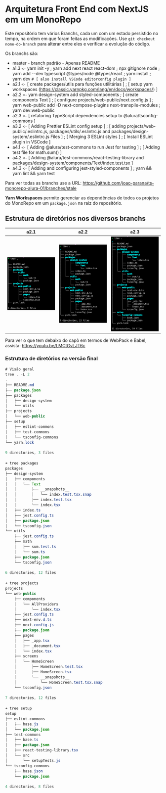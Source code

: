 # Arquitetura Front End com NextJS em um MonoRepo

Este repositório tem vários Branchs, cada um com um estado persistido no tempo, na ordem em que foram feitas as modificações. Use `git checkout nome-do-branch` para alterar entre eles e verificar a evolução do código.

Os branchs são:

-  master - branch padrão - Apenas README
-  a1.3 `<-` yarn init -y ; yarn add next react react-dom ; npx gitignore node ; yarn add --dev typescript @types/node @types/react ; yarn install ; yarn dev  `# [ also install VSCode editorconfig plugin ]`
-  a2.1 `<-` [ create packages/utils para funções utilitárias ] ; [ setup yarn workspaces (https://classic.yarnpkg.com/lang/en/docs/workspaces/) ] 
-  a2.2 `<-` yarn design-system add styled-components ; [ create components Text ] ; [ configure projects/web-public/next.config.js ] ; yarn web-public add -D next-compose-plugins next-transpile-modules ; yarn dev:web-public
-  a2.3 `<-` [ refatoring TypeScript dependencies setup to @alura/tsconfig-commons ]
-  a3.2 `<-` [ Adding Prettier ESLint config setup ] ; [ adding projects/web-public/.eslintrc.js, packages/utils/.eslintrc.js and packages/design-system/.eslintrc.js Files ] ; [ Merging 3 ESLint styles ] ; [ Install ESLint plugin in VSCode ]
-  a4.1 `<-` [ Adding @alura/test-commons to run Jest for testing ] ; [ Adding test file for math.sum() ] 
-  a4.2 `<-` [ Adding @alura/test-commons/react-testing-library and packages/design-system/components/Text/index.test.tsx ] 
-  a4.3 `<-` [ Adding and configuring jest-styled-components ] ; yarn && yarn lint && yarn test

Para ver todas as branchs use a URL: https://github.com/joao-parana/ts-monorepo-alura-01/branches/stale

**Yarn Workspaces** permite gerenciar as dependências de todos os projetos do MonoRepo em um `package.json` na raiz do repositório.

## Estrutura de diretórios nos diversos branchs

| a2.1 | a2.2 | a2.3 |
| :---: | :---: | :---: |
| ![2.1](img/a2.1.png)   |![2.2](img/a2.2.png)      | ![2.3](img/a2.3.png)     |


Para ver o que tem debaixo do capô em termos de WebPack e Babel, assista: https://youtu.be/LMCtGvLJT6c 

### Estrutura de diretórios na versão final

```java
# Visão geral 
tree . -L 2
.
├── README.md
├── package.json
├── packages
│   ├── design-system
│   └── utils
├── projects
│   └── web-public
├── setup
│   ├── eslint-commons
│   ├── test-commons
│   └── tsconfig-commons
└── yarn.lock

9 directories, 3 files

➜ tree packages
packages
├── design-system
│   ├── components
│   │   └── Text
│   │       ├── __snapshots__
│   │       │   └── index.test.tsx.snap
│   │       ├── index.test.tsx
│   │       └── index.tsx
│   ├── index.ts
│   ├── jest.config.ts
│   ├── package.json
│   └── tsconfig.json
└── utils
    ├── jest.config.ts
    ├── math
    │   ├── sum.test.ts
    │   └── sum.ts
    ├── package.json
    └── tsconfig.json

6 directories, 12 files

➜ tree projects
projects
└── web-public
    ├── components
    │   └── AllProviders
    │       └── index.tsx
    ├── jest.config.ts
    ├── next-env.d.ts
    ├── next.config.js
    ├── package.json
    ├── pages
    │   ├── _app.tsx
    │   ├── _document.tsx
    │   └── index.tsx
    ├── screens
    │   └── HomeScreen
    │       ├── HomeScreen.test.tsx
    │       ├── HomeScreen.tsx
    │       └── __snapshots__
    │           └── HomeScreen.test.tsx.snap
    └── tsconfig.json

7 directories, 12 files

➜ tree setup
setup
├── eslint-commons
│   ├── base.js
│   └── package.json
├── test-commons
│   ├── base.ts
│   ├── package.json
│   ├── react-testing-library.tsx
│   └── src
│       └── setupTests.js
└── tsconfig-commons
    ├── base.json
    └── package.json

4 directories, 8 files
```
